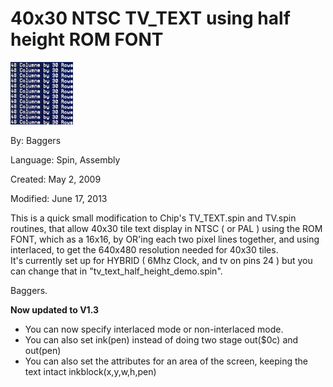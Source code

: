 # 40x30 NTSC TV_TEXT using half height ROM FONT

![DSC00114_222.jpg](DSC00114_222.jpg)

By: Baggers

Language: Spin, Assembly

Created: May 2, 2009

Modified: June 17, 2013

This is a quick small modification to Chip's TV\_TEXT.spin and TV.spin routines, that allow 40x30 tile text display in NTSC ( or PAL ) using the ROM FONT, which as a 16x16, by OR'ing each two pixel lines together, and using interlaced, to get the 640x480 resolution needed for 40x30 tiles.  
It's currently set up for HYBRID ( 6Mhz Clock, and tv on pins 24 ) but you can change that in "tv\_text\_half\_height\_demo.spin".

Baggers.

**Now updated to V1.3**

*   You can now specify interlaced mode or non-interlaced mode.
*   You can also set ink(pen) instead of doing two stage out($0c) and out(pen)
*   You can also set the attributes for an area of the screen, keeping the text intact inkblock(x,y,w,h,pen)
